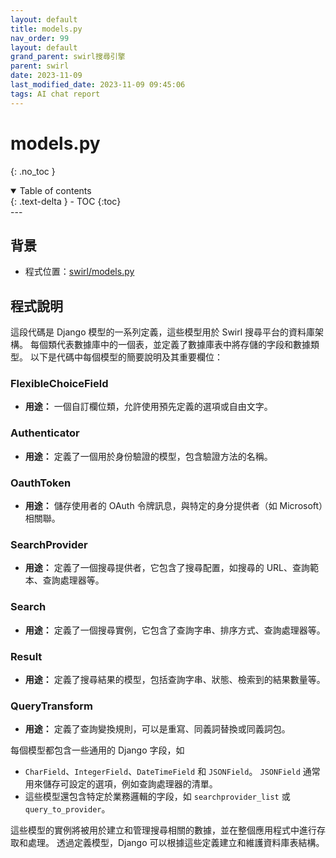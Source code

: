 ```yaml
---
layout: default
title: models.py
nav_order: 99
layout: default
grand_parent: swirl搜尋引擎
parent: swirl
date: 2023-11-09
last_modified_date: 2023-11-09 09:45:06
tags: AI chat report
---
```



# models.py


{: .no_toc }

<details open markdown="block">
  <summary>
    Table of contents
  </summary>
  {: .text-delta }
- TOC
{:toc}
</details>
---

## 背景

- 程式位置：[swirl/models.py](./models.py)

## 程式說明

這段代碼是 Django 模型的一系列定義，這些模型用於 Swirl 搜尋平台的資料庫架構。 每個類代表數據庫中的一個表，並定義了數據庫表中將存儲的字段和數據類型。 以下是代碼中每個模型的簡要說明及其重要欄位：

### FlexibleChoiceField
- **用途：** 一個自訂欄位類，允許使用預先定義的選項或自由文字。

### Authenticator
- **用途：** 定義了一個用於身份驗證的模型，包含驗證方法的名稱。

### OauthToken
- **用途：** 儲存使用者的 OAuth 令牌訊息，與特定的身分提供者（如 Microsoft）相關聯。

### SearchProvider
- **用途：** 定義了一個搜尋提供者，它包含了搜尋配置，如搜尋的 URL、查詢範本、查詢處理器等。

### Search
- **用途：** 定義了一個搜尋實例，它包含了查詢字串、排序方式、查詢處理器等。

### Result
- **用途：** 定義了搜尋結果的模型，包括查詢字串、狀態、檢索到的結果數量等。

### QueryTransform

- **用途：** 定義了查詢變換規則，可以是重寫、同義詞替換或同義詞包。

每個模型都包含一些通用的 Django 字段，如
- `CharField`、`IntegerField`、`DateTimeField` 和 `JSONField`。 `JSONField` 通常用來儲存可設定的選項，例如查詢處理器的清單。
- 這些模型還包含特定於業務邏輯的字段，如 `searchprovider_list` 或 `query_to_provider`。

這些模型的實例將被用於建立和管理搜尋相關的數據，並在整個應用程式中進行存取和處理。 透過定義模型，Django 可以根據這些定義建立和維護資料庫表結構。
